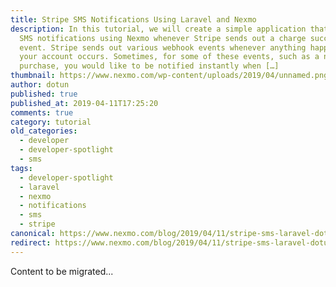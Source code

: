 ```yaml
---
title: Stripe SMS Notifications Using Laravel and Nexmo
description: In this tutorial, we will create a simple application that sends
  SMS notifications using Nexmo whenever Stripe sends out a charge succeeded
  event. Stripe sends out various webhook events whenever anything happens with
  your account occurs. Sometimes, for some of these events, such as a new
  purchase, you would like to be notified instantly when […]
thumbnail: https://www.nexmo.com/wp-content/uploads/2019/04/unnamed.png
author: dotun
published: true
published_at: 2019-04-11T17:25:20
comments: true
category: tutorial
old_categories:
  - developer
  - developer-spotlight
  - sms
tags:
  - developer-spotlight
  - laravel
  - nexmo
  - notifications
  - sms
  - stripe
canonical: https://www.nexmo.com/blog/2019/04/11/stripe-sms-laravel-dotun
redirect: https://www.nexmo.com/blog/2019/04/11/stripe-sms-laravel-dotun
---
```

Content to be migrated...